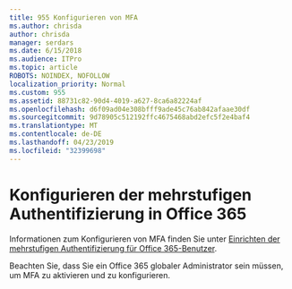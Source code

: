 ```yaml
---
title: 955 Konfigurieren von MFA
ms.author: chrisda
author: chrisda
manager: serdars
ms.date: 6/15/2018
ms.audience: ITPro
ms.topic: article
ROBOTS: NOINDEX, NOFOLLOW
localization_priority: Normal
ms.custom: 955
ms.assetid: 88731c82-90d4-4019-a627-8ca6a82224af
ms.openlocfilehash: d6f09ad04e308bfff9ade45c76ab842afaae30df
ms.sourcegitcommit: 9d78905c512192ffc4675468abd2efc5f2e4baf4
ms.translationtype: MT
ms.contentlocale: de-DE
ms.lasthandoff: 04/23/2019
ms.locfileid: "32399698"
---
```

# <a name="configure-multi-factor-authentication-in-office-365"></a>Konfigurieren der mehrstufigen Authentifizierung in Office 365

Informationen zum Konfigurieren von MFA finden Sie unter [Einrichten der mehrstufigen Authentifizierung für Office 365-Benutzer](https://support.office.com/article/8f0454b2-f51a-4d9c-bcde-2c48e41621c6.aspx).

Beachten Sie, dass Sie ein Office 365 globaler Administrator sein müssen, um MFA zu aktivieren und zu konfigurieren.
